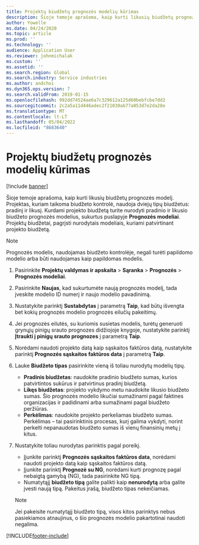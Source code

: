 ```yaml
---
title: Projektų biudžetų prognozės modelių kūrimas
description: Šioje temoje aprašoma, kaip kurti likusių biudžetų prognozės modelį.
author: Yowelle
ms.date: 04/24/2020
ms.topic: article
ms.prod: ''
ms.technology: ''
audience: Application User
ms.reviewer: johnmichalak
ms.custom: ''
ms.assetid: ''
ms.search.region: Global
ms.search.industry: Service industries
ms.author: andchoi
ms.dyn365.ops.version: 7
ms.search.validFrom: 2019-01-15
ms.openlocfilehash: 992dd74524ae6a7c329612a125d60bebfcbe7dd2
ms.sourcegitcommit: 2c2a5a11d446adec2f21030ab77a053d7e2da28e
ms.translationtype: MT
ms.contentlocale: lt-LT
ms.lasthandoff: 05/04/2022
ms.locfileid: "8683640"
---
```

# <a name="create-forecast-models-for-project-budgets"></a>Projektų biudžetų prognozės modelių kūrimas 

[!include [banner](../includes/banner.md)]

Šioje temoje aprašoma, kaip kurti likusių biudžetų prognozės modelį. Projektas, kuriam taikoma biudžeto kontrolė, naudoja dviejų tipų biudžetus: pradinį ir likusį. Kurdami projekto biudžetą turite nurodyti pradinio ir likusio biudžeto prognozės modelius, sukurtus puslapyje **Prognozės modeliai**. Projektų biudžetai, pagrįsti nurodytais modeliais, kuriami patvirtinant projekto biudžetą.

> [!NOTE]
> Prognozės modelis, naudojamas biudžeto kontrolėje, negali turėti papildomo modelio arba būti naudojamas kaip papildomas modelis.

1. Pasirinkite **Projektų valdymas ir apskaita** > **Sąranka** > **Prognozės**  > **Prognozės modeliai**.
2. Pasirinkite **Naujas**, kad sukurtumėte naują prognozės modelį, tada įveskite modelio ID numerį ir naujo modelio pavadinimą. 
3. Nustatykite parinktį **Sustabdytas** į parametrą **Taip**, kad būtų išvengta bet kokių prognozės modelio prognozės eilučių pakeitimų. 
4. Jei prognozės eilutės, su kuriomis susietas modelis, turėtų generuoti grynųjų pinigų srauto prognozes didžiojoje knygoje, nustatykite parinktį **Įtraukti į pinigų srauto prognozes** į parametrą **Taip**. 
5. Norėdami naudoti projekto datą kaip sąskaitos faktūros datą, nustatykite parinktį **Prognozės sąskaitos faktūros data** į parametrą **Taip**. 
6. Lauke **Biudžeto tipas** pasirinkite vieną iš toliau nurodytų modelių tipų.

   - **Pradinis biudžetas**: naudokite pradinio biudžeto sumas, kurios patvirtintos sukūrus ir patvirtinus pradinį biudžetą.
   - **Likęs biudžetas**: projekto vykdymo metu naudokite likusio biudžeto sumas. Šio prognozės modelio likučiai sumažinami pagal faktines organizacijas ir padidinami arba sumažinami pagal biudžeto peržiūras.
   - **Perkėlimas**: naudokite projekto perkeliamas biudžeto sumas. Perkėlimas – tai pasirinktinis procesas, kurį galima vykdyti, norint perkelti nepanaudotas biudžeto sumas iš vienų finansinių metų į kitus.

7. Nustatykite toliau nurodytas parinktis pagal poreikį.

   - Įjunkite parinktį **Prognozės sąskaitos faktūros data**, norėdami naudoti projekto datą kaip sąskaitos faktūros datą.
   - Įjunkite parinktį **Prognozė su NG**, norėdami kurti prognozę pagal nebaigtą gamybą (NG), tada pasirinkite NG tipą. 
   - Numatytąjį **biudžeto tipą** galite palikti kaip **nenurodytą** arba galite įvesti naują tipą. Pakeitus įrašą, biudžeto tipas nekeičiamas.     
    > [!NOTE]
    > Jei pakeisite numatytąjį biudžeto tipą, visos kitos parinktys nebus pasiekiamos atnaujinus, o šio prognozės modelio pakartotinai naudoti negalima. 
   


 



[!INCLUDE[footer-include](../includes/footer-banner.md)]